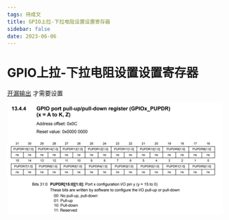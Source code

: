 ```yaml
---
tags: 待成文
title: GPIO上拉-下拉电阻设置设置寄存器
sidebar: false
date: 2023-06-06
---
```

# GPIO上拉-下拉电阻设置设置寄存器

[开漏输出](开漏输出.md) 才需要设置

![](assets/20230606140002717.png)